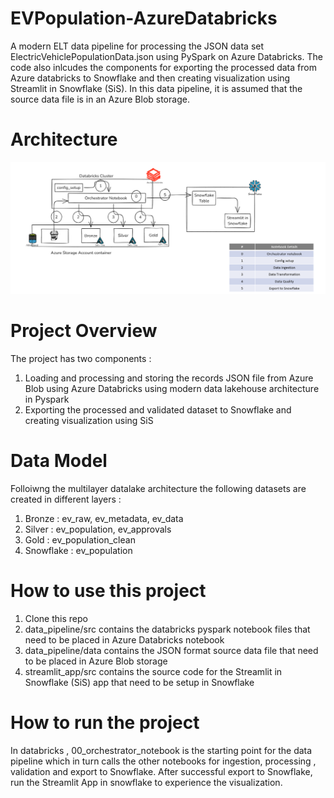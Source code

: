 # EVPopulation-AzureDatabricks
A modern ELT data pipeline for processing the JSON data set ElectricVehiclePopulationData.json using PySpark on Azure Databricks. 
The code also inlcudes the components for exporting the processed data from Azure databricks to Snowflake and then creating visualization using Streamlit in Snowflake (SiS).
In this data pipeline, it is assumed that the source data file is in an Azure Blob storage.

# Architecture 

<img src="https://github.com/reacharnab330/EVPopulation-AzureDatabricks/blob/main/solution_arch_adb.PNG">

# Project Overview
The project has two components :
1. Loading and processing and storing the records JSON file from Azure Blob using Azure Databricks using modern data lakehouse architecture in Pyspark
2. Exporting the processed and validated dataset to Snowflake and creating visualization using SiS

# Data Model

Folloiwng the multilayer datalake architecture the following datasets are created in different layers :

1. Bronze    : ev_raw, ev_metadata, ev_data
2. Silver    : ev_population, ev_approvals
3. Gold      : ev_population_clean
4. Snowflake : ev_population 

# How to use this project 

1. Clone this repo
2. data_pipeline/src contains the databricks pyspark notebook files that need to be placed in Azure Databricks notebook
3. data_pipeline/data contains the JSON format source data file that need to be placed in Azure Blob storage
4. streamlit_app/src contains the source code for the Streamlit in Snowflake (SiS) app that need to be setup in Snowflake

# How to run the project 

In databricks , 00_orchestrator_notebook is the starting point for the data pipeline which in turn calls the other notebooks for ingestion, processing , validation and export to Snowflake.
After successful export to Snowflake, run the Streamlit App in snowflake to experience the visualization.
